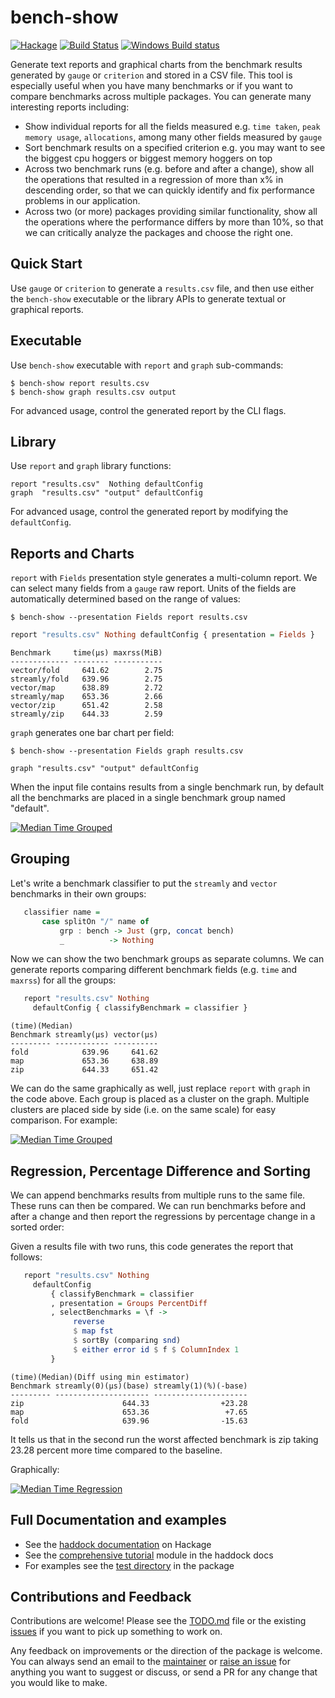 # bench-show

[![Hackage](https://img.shields.io/hackage/v/bench-show.svg?style=flat)](https://hackage.haskell.org/package/bench-show)
[![Build Status](https://travis-ci.com/composewell/bench-show.svg?branch=master)](https://travis-ci.org/composewell/bench-show)
[![Windows Build status](https://ci.appveyor.com/api/projects/status/5u19xvm7sn7salrh?svg=true)](https://ci.appveyor.com/project/harendra-kumar/bench-show)

Generate text reports and graphical charts from the benchmark results generated
by `gauge` or `criterion` and stored in a CSV file. This tool is especially
useful when you have many benchmarks or if you want to compare benchmarks
across multiple packages. You can generate many interesting reports
including:

* Show individual reports for all the fields measured e.g. `time taken`, `peak
  memory usage`, `allocations`, among many other fields measured by `gauge`
* Sort benchmark results on a specified criterion e.g. you may want to see the
  biggest cpu hoggers or biggest memory hoggers on top
* Across two benchmark runs (e.g. before and after a change), show all the
  operations that resulted in a regression of more than x% in descending order,
  so that we can quickly identify and fix performance problems in our
  application.
* Across two (or more) packages providing similar functionality, show all the
  operations where the performance differs by more than 10%, so that we can
  critically analyze the packages and choose the right one.

## Quick Start

Use `gauge` or `criterion` to generate a `results.csv` file, and then use
either the `bench-show` executable or the library APIs to generate textual or
graphical reports.

## Executable

Use `bench-show` executable with `report` and `graph` sub-commands:

```
$ bench-show report results.csv
$ bench-show graph results.csv output
```

For advanced usage, control the generated report by the CLI flags.

## Library

Use `report` and `graph` library functions:

```
report "results.csv"  Nothing defaultConfig
graph  "results.csv" "output" defaultConfig
```

For advanced usage, control the generated report by modifying the
`defaultConfig`.

## Reports and Charts

`report` with `Fields` presentation style generates a multi-column report.  We
can select many fields from a `gauge` raw report.  Units of the fields are
automatically determined based on the range of values:

```
$ bench-show --presentation Fields report results.csv
```

```haskell
report "results.csv" Nothing defaultConfig { presentation = Fields }
```

```
Benchmark     time(μs) maxrss(MiB)
------------- -------- -----------
vector/fold     641.62        2.75
streamly/fold   639.96        2.75
vector/map      638.89        2.72
streamly/map    653.36        2.66
vector/zip      651.42        2.58
streamly/zip    644.33        2.59
```

`graph` generates one bar chart per field:

```
$ bench-show --presentation Fields graph results.csv
```

```
graph "results.csv" "output" defaultConfig
```

When the input file contains results from a single benchmark run, by default
all the benchmarks are placed in a single benchmark group named "default".

[![Median Time Grouped](https://github.com/composewell/bench-show/blob/master/docs/full-median-time.svg)](https://github.com/composewell/bench-show/blob/master/docs/full-median-time.svg)

## Grouping

Let's write a benchmark classifier to put the `streamly` and `vector`
benchmarks in their own groups:

```haskell
   classifier name =
       case splitOn "/" name of
           grp : bench -> Just (grp, concat bench)
           _          -> Nothing
```

Now we can show the two benchmark groups as separate columns. We can
generate reports comparing different benchmark fields (e.g. `time` and
`maxrss`) for all the groups:

```haskell
   report "results.csv" Nothing
     defaultConfig { classifyBenchmark = classifier }
```

```
(time)(Median)
Benchmark streamly(μs) vector(μs)
--------- ------------ ----------
fold            639.96     641.62
map             653.36     638.89
zip             644.33     651.42
```

We can do the same graphically as well, just replace `report` with `graph`
in the code above.  Each group is placed as a cluster on the graph. Multiple
clusters are placed side by side (i.e. on the same scale) for easy
comparison. For example:

[![Median Time Grouped](https://github.com/composewell/bench-show/blob/master/docs/grouped-median-time.svg)](https://github.com/composewell/bench-show/blob/master/docs/grouped-median-time.svg)

## Regression, Percentage Difference and Sorting

We can append benchmarks results from multiple runs to the same file. These
runs can then be compared. We can run benchmarks before and after a change
and then report the regressions by percentage change in a sorted order:

Given a results file with two runs, this code generates the report that
follows:

```haskell
   report "results.csv" Nothing
     defaultConfig
         { classifyBenchmark = classifier
         , presentation = Groups PercentDiff
         , selectBenchmarks = \f ->
              reverse
              $ map fst
              $ sortBy (comparing snd)
              $ either error id $ f $ ColumnIndex 1
         }
```

```
(time)(Median)(Diff using min estimator)
Benchmark streamly(0)(μs)(base) streamly(1)(%)(-base)
--------- --------------------- ---------------------
zip                      644.33                +23.28
map                      653.36                 +7.65
fold                     639.96                -15.63
```

It tells us that in the second run the worst affected benchmark is zip
taking 23.28 percent more time compared to the baseline.

Graphically:

[![Median Time Regression](https://github.com/composewell/bench-show/blob/master/docs/regression-percent-descending-median-time.svg)](https://github.com/composewell/bench-show/blob/master/docs/regression-percent-descending-median-time.svg)

## Full Documentation and examples

* See the [haddock documentation](http://hackage.haskell.org/package/bench-show) on Hackage
* See the [comprehensive tutorial](http://hackage.haskell.org/package/bench-show) module in the haddock docs
* For examples see the [test directory](https://github.com/composewell/bench-show/tree/master/test) in the package

## Contributions and Feedback

Contributions are welcome! Please see the [TODO.md](TODO.md) file or the
existing [issues](https://github.com/composewell/bench-show/issues) if you want
to pick up something to work on.

Any feedback on improvements or the direction of the package is welcome. You
can always send an email to the
[maintainer](https://github.com/composewell/bench-show/blob/master/bench-show.cabal)
or [raise an issue](https://github.com/composewell/bench-show/issues/new) for
anything you want to suggest or discuss, or send a PR for any change that you
would like to make.
